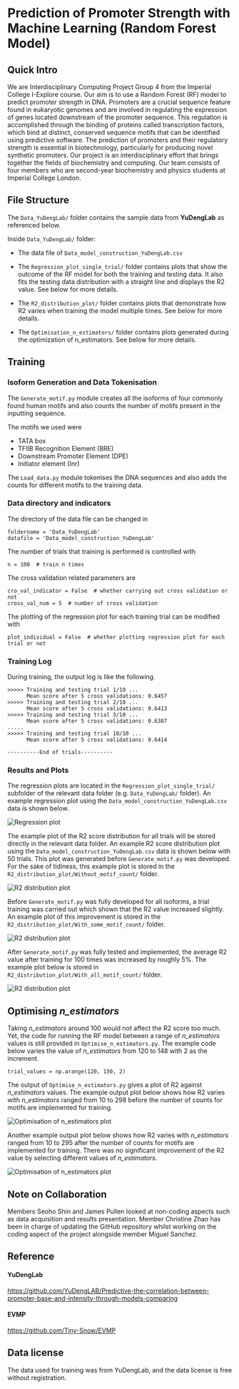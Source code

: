 # Prediction of Promoter Strength with Machine Learning (Random Forest Model)


## Quick Intro
We are Interdisciplinary Computing Project Group 4 from the Imperial College I-Explore course. Our aim is to use a Random Forest (RF) model to predict promoter strength in DNA. Promoters are a crucial sequence feature found in eukaryotic genomes and are involved in regulating the expression of genes located downstream of the promoter sequence. This regulation is accomplished through the binding of proteins called transcription factors, which bind at distinct, conserved sequence motifs that can be identified using predictive software. The prediction of promoters and their regulatory strength is essential in biotechnology, particularly for producing novel synthetic promoters. Our project is an interdisciplinary effort that brings together the fields of biochemistry and computing. Our team consists of four members who are second-year biochemistry and physics students at Imperial College London.


## File Structure
The `Data_YuDengLab/` folder contains the sample data from **YuDengLab** as referenced below.

Inside `Data_YuDengLab/` folder:

* The data file of `Data_model_construction_YuDengLab.csv`

* The `Regression_plot_single_trial/` folder contains plots that show the outcome of the RF model for both the training and testing data. It also fits the testing data distribution with a straight line and displays the R2 value. See below for more details.

* The `R2_distribution_plot/` folder contains plots that demonstrate how R2 varies when training the model multiple times. See below for more details.

* The `Optimisation_n_estimators/` folder contains plots generated during the optimization of n_estimators. See below for more details.


## Training

### Isoform Generation and Data Tokenisation
The `Generate_motif.py` module creates all the isoforms of four commonly found human motifs and also counts the number of motifs present in the inputting sequence.

The motifs we used were
* TATA box
* TFIIB Recognition Element (BRE)
* Downstream Promoter Element (DPE)
* Initiator element (Inr)

The `Load_data.py` module tokenises the DNA sequences and also adds the counts for different motifs to the training data.

### Data directory and indicators
The directory of the data file can be changed in
```
foldername = 'Data_YuDengLab'
datafile = 'Data_model_construction_YuDengLab'
```

The number of trials that training is performed is controlled with
```
n = 100  # train n times
```

The cross validation related parameters are
```
cro_val_indicator = False  # whether carrying out cross validation or not
cross_val_num = 5  # number of cross validation
```

The plotting of the regression plot for each training trial can be modified with
```
plot_individual = False  # whether plotting regression plot for each trial or not
```

### Training Log
During training, the output log is like the following.

```
>>>>> Training and testing trial 1/10 ...
      Mean score after 5 cross validations: 0.6457
>>>>> Training and testing trial 2/10 ...
      Mean score after 5 cross validations: 0.6413
>>>>> Training and testing trial 3/10 ...
      Mean score after 5 cross validations: 0.6387
.....
>>>>> Training and testing trial 10/10 ...
      Mean score after 5 cross validations: 0.6414

----------End of trials----------
```

### Results and Plots
The regression plots are located in the `Regression_plot_single_trial/` subfolder of the relevant data folder (e.g. `Data_YuDengLab/` folder). An example regression plot using the `Data_model_construction_YuDengLab.csv` data is shown below.

![Regression plot](/Data_YuDengLab/Regression_plot_single_trial/Regression_Data_YuDengLab_2.png "Example regression plot trained with *Data_model_construction_YuDengLab.csv* data.")


The example plot of the R2 score distribution for all trials will be stored directly in the relevant data folder. An example R2 score distribution plot using the `Data_model_construction_YuDengLab.csv` data is shown below with 50 trials. This plot was generated before `Generate_motif.py` was developed. For the sake of tidiness, this example plot is stored in the `R2_distribution_plot/Without_motif_count/` folder.

![R2 distribution plot](/Data_YuDengLab/R2_distribution_plot/Without_motif_count/R2_distribution_of_50_trials_Data_YuDengLab.png "Example R2 distribution plot trained 50 times with *Data_model_construction_YuDengLab.csv* data.")


Before `Generate_motif.py` was fully developed for all isoforms, a trial training was carried out which shown that the R2 value increased slightly. An example plot of this improvement is stored in the `R2_distribution_plot/With_some_motif_count/` folder.

![R2 distribution plot](/Data_YuDengLab/R2_distribution_plot/With_some_motif_count/R2_distribution_of_15_trials_Data_YuDengLab_with_some_TATA_BRE_DPE.png "Example R2 distribution plot trained 15 times with *Data_model_construction_YuDengLab.csv* data.")


After `Generate_motif.py` was fully tested and implemented, the average R2 value after training for 100 times was increased by roughly 5%. The example plot below is stored in `R2_distribution_plot/With_all_motif_count/` folder.

![R2 distribution plot](/Data_YuDengLab/R2_distribution_plot/With_all_motif_count/R2_distribution_of_100_trials_Data_YuDengLab_with_all_4_motifs.png "Example R2 distribution plot trained 100 times with *Data_model_construction_YuDengLab.csv* data.")


## Optimising *n_estimators*
Taking *n_estimators* around 100 would not affect the R2 score too much. Yet, the code for running the RF model between a range of *n_estimators* values is still provided in `Optimise_n_estimators.py`. The example code below varies the value of *n_estimators* from 120 to 148 with 2 as the increment.

```
trial_values = np.arange(120, 150, 2)
```

The output of `Optimise_n_estimators.py` gives a plot of R2 against *n_estimators* values. The example output plot below shows how R2 varies with *n_estimators* ranged from 10 to 298 before the number of counts for motifs are implemented for training.

![Optimisation of n_estimators plot](/Data_YuDengLab/Optimisation_n_estimators/Without_motif_count/Value_range_10_298_total_37_values.png "Example Optimisation of n_estimators plot by running 15 values from *n_estimators* = 10 to 298.")


Another example output plot below shows how R2 varies with *n_estimators* ranged from 10 to 295 after the number of counts for motifs are implemented for training. There was no significant improvement of the R2 value by selecting different values of *n_estimators*.

![Optimisation of n_estimators plot](/Data_YuDengLab/Optimisation_n_estimators/With_motif_count/Value_range_10_295_total_58_values.png "Example Optimisation of n_estimators plot by running 58 values from *n_estimators* = 10 to 295.")


## Note on Collaboration
Members Seoho Shin and James Pullen looked at non-coding aspects such as data acquisition and results presentation. Member Christine Zhao has been in charge of updating the GitHub repository whilst working on the coding aspect of the project alongside member Miguel Sanchez.


## Reference
#### YuDengLab
https://github.com/YuDengLAB/Predictive-the-correlation-between-promoter-base-and-intensity-through-models-comparing

#### EVMP
https://github.com/Tiny-Snow/EVMP


## Data license
The data used for training was from YuDengLab, and the data license is free without registration.
